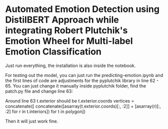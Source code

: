 # Automated Emotion Detection using DistilBERT Approach while integrating Robert Plutchik's Emotion Wheel for Multi-label Emotion Classification

Just run everything, the installation is also inside the notebook. 

For testing out the model, you can just run the predicting-emotion.ipynb and the first lines of code are adjustments for the pyplutchik library in line 62 - 65.
You can just change it manually inside pyplutchik folder, find the patch.py file and change line 63:

Around line 63 t.exterior should be t.exterior.coords
    vertices = concatenate([
        concatenate([asarray(t.exterior.coords)[:, :2]] +
                    [asarray(r)[:, :2] for r in t.interiors])
        for t in polygon])

Then it will just work fine.